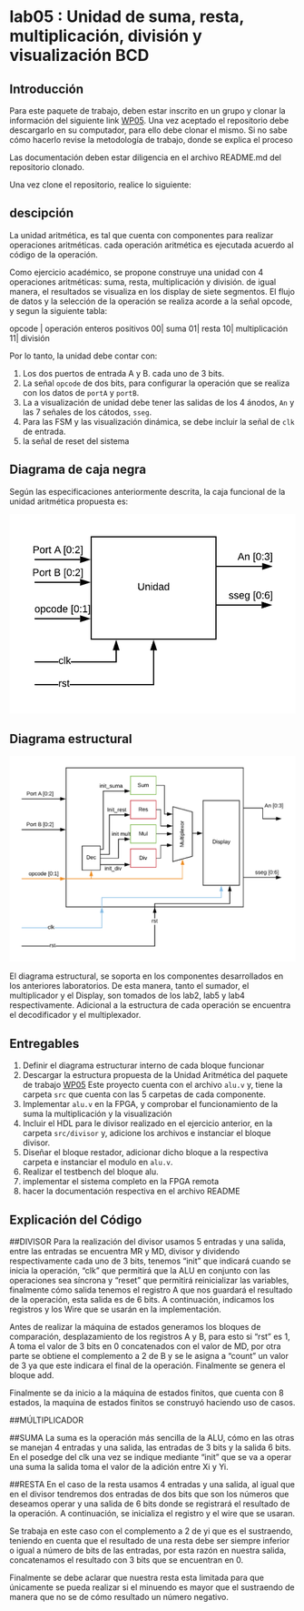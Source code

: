 # lab05 : Unidad de suma, resta, multiplicación, división y visualización BCD
## Introducción


Para este paquete de trabajo, deben estar inscrito en un grupo y clonar la información del siguiente link [WP05](https://classroom.github.com/g/dHrBou9a). Una vez aceptado el repositorio debe descargarlo en su computador, para ello debe clonar el mismo. Si no sabe cómo hacerlo revise la metodología de trabajo, donde se explica el proceso

Las documentación deben estar diligencia en el archivo README.md del repositorio clonado.

Una vez clone el repositorio, realice lo siguiente:


## descipción 
La unidad aritmética, es tal que cuenta con componentes para realizar operaciones aritméticas. cada operación aritmética es ejecutada acuerdo al código de la operación. 

Como ejercicio académico, se propone construye una unidad con 4 operaciones aritméticas: suma, resta, multiplicación y división.  de igual manera, el resultados se visualiza en los display de siete segmentos. El flujo de datos y la selección de la operación se realiza acorde a la señal opcode, y segun la siguiente tabla:


opcode | operación  enteros positivos
00| suma
01| resta 
10|  multiplicación
11| división 

Por lo tanto, la unidad debe contar con:

1. Los dos puertos de entrada A y B. cada uno de  3 bits.
2. La señal `opcode` de dos bits, para configurar la operación que se realiza con los datos de `portA` y `portB`.
3. La a visualización de unidad debe tener las salidas de los 4 ánodos, `An`  y las 7 señales de los cátodos, `sseg`.
4. Para las FSM  y las visualización dinámica, se debe incluir la señal de `clk` de entrada.
5. la señal de reset del sistema

## Diagrama de caja negra

Según las especificaciones anteriormente descrita, la caja funcional de la unidad aritmética propuesta es:

![caja negra](https://github.com/Fabeltranm/SPARTAN6-ATMEGA-MAX5864/blob/master/lab/lab06_Unidad_aritmetica/doc/cajanegra.png)


## Diagrama estructural

![estructural](https://github.com/Fabeltranm/SPARTAN6-ATMEGA-MAX5864/blob/master/lab/lab06_Unidad_aritmetica/doc/diagraEstructural.png)

El diagrama estructural, se soporta en los componentes desarrollados en los anteriores laboratorios. De esta manera,  tanto el sumador, el multiplicador  y el Display, son tomados de los lab2, lab5 y lab4  respectivamente. Adicional a la estructura de cada operación se encuentra el decodificador  y el multiplexador.

## Entregables

1. Definir el diagrama estructurar interno de cada bloque funcionar 
2. Descargar la estructura propuesta de la  Unidad Aritmética del paquete de trabajo [WP05](https://classroom.github.com/g/dHrBou9a) Este proyecto cuenta con el archivo `alu.v` y, tiene la carpeta `src` que cuenta con las 5 carpetas de cada componente.
3. Implementar `alu.v` en la FPGA, y  comprobar el funcionamiento  de la suma la multiplicación y la visualización
4. Incluir el  HDL para le divisor  realizado en el ejercicio anterior, en la carpeta `src/divisor`  y, adicione los archivos e instanciar el bloque divisor.
5. Diseñar el bloque restador, adicionar dicho bloque a la respectiva carpeta e instanciar el modulo en `alu.v`.
6. Realizar el testbench del bloque alu.
7. implementar el sistema completo en la FPGA remota
8. hacer la documentación respectiva en el archivo README
  
## Explicación del Código
 ##DIVISOR
 Para la realización del divisor usamos 5 entradas y una salida, entre las entradas se encuentra MR y MD, divisor y dividendo respectivamente cada uno de 3 bits, tenemos “init” que indicará cuando se inicia la operación, “clk” que permitirá que la ALU en conjunto con las operaciones sea síncrona  y “reset” que permitirá reinicializar las variables, finalmente cómo salida tenemos el registro A que nos guardará el resultado de la operación, esta salida es de 6 bits. 
A continuación, indicamos los registros y los Wire que se usarán en la implementación. 

Antes de realizar la máquina de estados generamos los bloques de comparación, desplazamiento de los registros A y B, para esto si “rst” es 1, A toma el valor de 3 bits en 0 concatenados con el valor de MD, por otra parte se obtiene el complemento a 2 de B y se le asigna a “count” un valor de 3 ya que este indicara el final de la operación.  Finalmente se genera el bloque add. 

Finalmente se da inicio a la máquina de estados finitos, que cuenta con 8 estados, la maquina de estados finitos se construyó haciendo uso de casos. 

 ##MÚLTIPLICADOR
 
 ##SUMA
 La suma es la operación más sencilla de la ALU, cómo en las otras se manejan 4 entradas y una salida, las entradas de 3 bits y la salida 6 bits.  En el posedge del clk una vez se indique mediante “init” que se va a operar una suma la salida toma el valor de la adición entre Xi y Yi. 
 
 ##RESTA
En el caso de la resta usamos 4 entradas y una salida, al igual que en el divisor tendremos dos entradas de dos bits que son los números que deseamos operar y una salida de 6 bits donde se registrará el resultado de la operación.  A continuación, se inicializa el registro y el wire que se usaran. 

Se trabaja en este caso con el complemento a 2 de yi que es el sustraendo, teniendo en cuenta que el resultado de una resta debe ser siempre inferior o igual a número de bits de las entradas, por esta razón en nuestra salida, concatenamos el resultado con 3 bits que se encuentran en 0. 

Finalmente se debe aclarar que nuestra resta esta limitada para que únicamente se pueda realizar si el minuendo es mayor que el sustraendo de manera que no se de cómo resultado un número negativo. 
